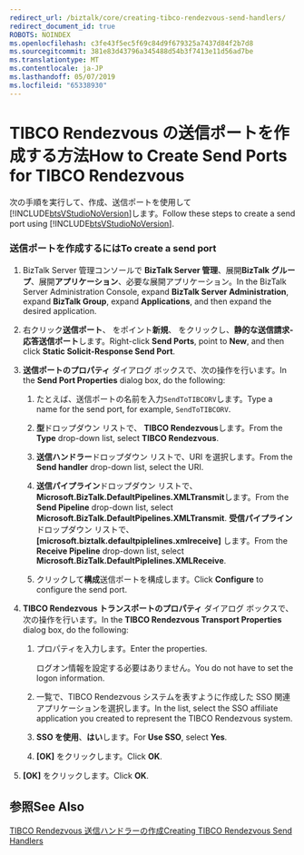 ```yaml
---
redirect_url: /biztalk/core/creating-tibco-rendezvous-send-handlers/
redirect_document_id: true
ROBOTS: NOINDEX
ms.openlocfilehash: c3fe43f5ec5f69c84d9f679325a7437d84f2b7d8
ms.sourcegitcommit: 381e83d43796a345488d54b3f7413e11d56ad7be
ms.translationtype: MT
ms.contentlocale: ja-JP
ms.lasthandoff: 05/07/2019
ms.locfileid: "65338930"
---
```

# <a name="how-to-create-send-ports-for-tibco-rendezvous"></a><span data-ttu-id="ed836-101">TIBCO Rendezvous の送信ポートを作成する方法</span><span class="sxs-lookup"><span data-stu-id="ed836-101">How to Create Send Ports for TIBCO Rendezvous</span></span>
<span data-ttu-id="ed836-102">次の手順を実行して、作成、送信ポートを使用して[!INCLUDE[btsVStudioNoVersion](../includes/btsvstudionoversion-md.md)]します。</span><span class="sxs-lookup"><span data-stu-id="ed836-102">Follow these steps to create a send port using [!INCLUDE[btsVStudioNoVersion](../includes/btsvstudionoversion-md.md)].</span></span>  
  
### <a name="to-create-a-send-port"></a><span data-ttu-id="ed836-103">送信ポートを作成するには</span><span class="sxs-lookup"><span data-stu-id="ed836-103">To create a send port</span></span>  
  
1.  <span data-ttu-id="ed836-104">BizTalk Server 管理コンソールで  **BizTalk Server 管理**、展開**BizTalk グループ**、展開**アプリケーション**、必要な展開アプリケーション。</span><span class="sxs-lookup"><span data-stu-id="ed836-104">In the BizTalk Server Administration Console, expand **BizTalk Server Administration**, expand **BizTalk Group**, expand **Applications**, and then expand the desired application.</span></span>  
  
2.  <span data-ttu-id="ed836-105">右クリック**送信ポート**、 をポイント**新規**、 をクリックし、**静的な送信請求-応答送信ポート**します。</span><span class="sxs-lookup"><span data-stu-id="ed836-105">Right-click **Send Ports**, point to **New**, and then click **Static Solicit-Response Send Port**.</span></span>  
  
3.  <span data-ttu-id="ed836-106">**送信ポートのプロパティ** ダイアログ ボックスで、次の操作を行います。</span><span class="sxs-lookup"><span data-stu-id="ed836-106">In the **Send Port Properties** dialog box, do the following:</span></span>  
  
    1.  <span data-ttu-id="ed836-107">たとえば、送信ポートの名前を入力`SendToTIBCORV`します。</span><span class="sxs-lookup"><span data-stu-id="ed836-107">Type a name for the send port, for example, `SendToTIBCORV`.</span></span>  
  
    2.  <span data-ttu-id="ed836-108">**型**ドロップダウン リストで、 **TIBCO Rendezvous**します。</span><span class="sxs-lookup"><span data-stu-id="ed836-108">From the **Type** drop-down list, select **TIBCO Rendezvous**.</span></span>  
  
    3.  <span data-ttu-id="ed836-109">**送信ハンドラー**ドロップダウン リストで、URI を選択します。</span><span class="sxs-lookup"><span data-stu-id="ed836-109">From the **Send handler** drop-down list, select the URI.</span></span>  
  
    4.  <span data-ttu-id="ed836-110">**送信パイプライン**ドロップダウン リストで、 **Microsoft.BizTalk.DefaultPipelines.XMLTransmit**します。</span><span class="sxs-lookup"><span data-stu-id="ed836-110">From the **Send Pipeline** drop-down list, select **Microsoft.BizTalk.DefaultPipelines.XMLTransmit**.</span></span> <span data-ttu-id="ed836-111">**受信パイプライン**ドロップダウン リストで、 **[microsoft.biztalk.defaultpiplelines.xmlreceive]** します。</span><span class="sxs-lookup"><span data-stu-id="ed836-111">From the **Receive Pipeline** drop-down list, select **Microsoft.BizTalk.DefaultPiplelines.XMLReceive**.</span></span>  
  
    6.  <span data-ttu-id="ed836-112">クリックして**構成**送信ポートを構成します。</span><span class="sxs-lookup"><span data-stu-id="ed836-112">Click **Configure** to configure the send port.</span></span>  
  
4.  <span data-ttu-id="ed836-113">**TIBCO Rendezvous トランスポートのプロパティ** ダイアログ ボックスで、次の操作を行います。</span><span class="sxs-lookup"><span data-stu-id="ed836-113">In the **TIBCO Rendezvous Transport Properties** dialog box, do the following:</span></span>  
  
    1.  <span data-ttu-id="ed836-114">プロパティを入力します。</span><span class="sxs-lookup"><span data-stu-id="ed836-114">Enter the properties.</span></span>  
  
         <span data-ttu-id="ed836-115">ログオン情報を設定する必要はありません。</span><span class="sxs-lookup"><span data-stu-id="ed836-115">You do not have to set the logon information.</span></span>  
  
    2.  <span data-ttu-id="ed836-116">一覧で、TIBCO Rendezvous システムを表すように作成した SSO 関連アプリケーションを選択します。</span><span class="sxs-lookup"><span data-stu-id="ed836-116">In the list, select the SSO affiliate application you created to represent the TIBCO Rendezvous system.</span></span>  
  
    3.  <span data-ttu-id="ed836-117">**SSO を使用**、**はい**します。</span><span class="sxs-lookup"><span data-stu-id="ed836-117">For **Use SSO**, select **Yes**.</span></span>  
  
    4.  <span data-ttu-id="ed836-118">**[OK]** をクリックします。</span><span class="sxs-lookup"><span data-stu-id="ed836-118">Click **OK**.</span></span>  
  
5.  <span data-ttu-id="ed836-119">**[OK]** をクリックします。</span><span class="sxs-lookup"><span data-stu-id="ed836-119">Click **OK**.</span></span>  
  
## <a name="see-also"></a><span data-ttu-id="ed836-120">参照</span><span class="sxs-lookup"><span data-stu-id="ed836-120">See Also</span></span>  
 [<span data-ttu-id="ed836-121">TIBCO Rendezvous 送信ハンドラーの作成</span><span class="sxs-lookup"><span data-stu-id="ed836-121">Creating TIBCO Rendezvous Send Handlers</span></span>](../core/creating-tibco-rendezvous-send-handlers.md)